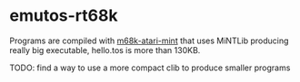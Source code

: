 # emutos-rt68k

Programs are compiled with [m68k-atari-mint](http://vincent.riviere.free.fr/soft/m68k-atari-mint/) that
uses MiNTLib producing really big executable, hello.tos is more than 130KB.

TODO: find a way to use a more compact clib to produce smaller programs
